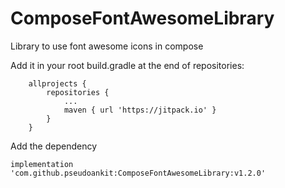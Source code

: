 # ComposeFontAwesomeLibrary
Library to use font awesome icons in compose

Add it in your root build.gradle at the end of repositories:
```
	allprojects {
		repositories {
			...
			maven { url 'https://jitpack.io' }
		}
	}
```

Add the dependency
```
implementation 'com.github.pseudoankit:ComposeFontAwesomeLibrary:v1.2.0'
```
